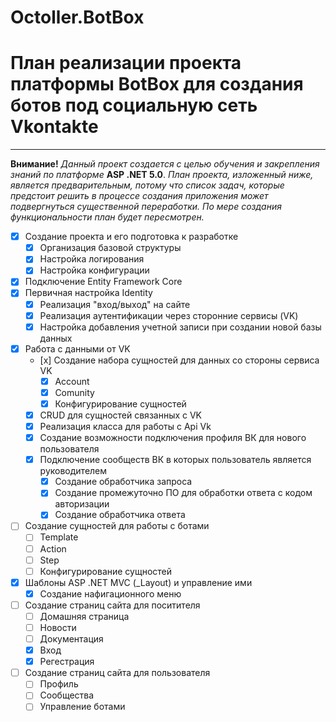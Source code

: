 # Octoller.BotBox

# План реализации проекта платформы BotBox для создания ботов под социальную сеть Vkontakte 
____

__Внимание!__ _Данный проект создается с целью обучения и закрепления знаний по платформе_ __ASP .NET 5.0__.
_План проекта, изложенный ниже, является предварительным, потому что список задач, которые предстоит решить в процессе создания приложения может подвергнуться существенной переработки. По мере создания функциональности план будет пересмотрен._

- [x] Создание проекта и его подготовка к разработке
    - [x] Организация базовой структуры
    - [x] Настройка логирования
    - [x] Настройка конфигурации
- [x] Подключение Entity Framework Core
- [x] Первичная настройка Identity 
    - [x] Реализация "вход/выход" на сайте
    - [x] Реализация аутентификации через сторонние сервисы (VK)
    - [x] Настройка добавления учетной записи при создании новой базы данных
- [x] Работа с данными от VK
    - [х] Создание набора сущностей для данных со стороны сервиса VK
        - [x] Account
        - [x] Comunity 
        - [x] Конфигурирование сущностей
    - [x] CRUD для сущностей связанных с VK
    - [x] Реализация класса для работы с Api Vk
    - [x] Создание возможности подключения профиля ВК для нового пользователя 
    - [x] Подключение сообществ ВК в которых пользователь является руководителем
        - [x] Создание обработчика запроса
        - [x] Создание промежуточно ПО для обработки ответа с кодом авторизации
        - [x] Создание обработчика ответа  
- [ ] Создание сущностей для работы с ботами
    - [ ] Template 
    - [ ] Action
    - [ ] Step
    - [ ] Конфигурирование сущностей
- [x] Шаблоны ASP .NET MVC (_Layout) и управление ими
    - [x] Создание нафигационного меню 
- [ ] Создание страниц сайта для поситителя
    - [ ] Домашняя страница
    - [ ] Новости
    - [ ] Документация
    - [x] Вход
    - [x] Регестрация
- [ ] Создание страниц сайта для пользователя
    - [ ] Профиль
    - [ ] Сообщества
    - [ ] Управление ботами